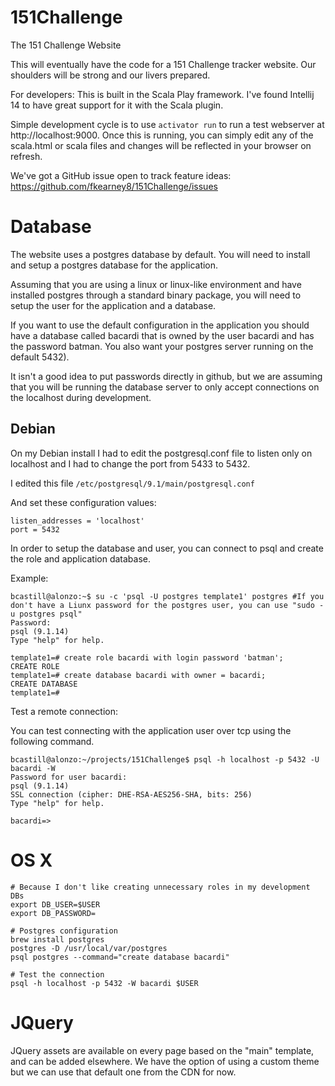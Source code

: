 # 151Challenge

The 151 Challenge Website

This will eventually have the code for a 151 Challenge tracker website.  Our
shoulders will be strong and our livers prepared.

For developers:
This is built in the Scala Play framework. I've found Intellij
14 to have great support for it with the Scala plugin.

Simple development cycle is to use `activator run` to run a test webserver at
http://localhost:9000. Once this is running, you can simply edit any of the
scala.html or scala files and changes will be reflected in your browser on
refresh.

We've got a GitHub issue open to track feature ideas:
https://github.com/fkearney8/151Challenge/issues

# Database

The website uses a postgres database by default.  You will need to install and
setup a postgres database for the application.

Assuming that you are using a linux or linux-like environment and have
installed postgres through a standard binary package, you will need to setup
the user for the application and a database.

If you want to use the default configuration in the application you should have
a database called bacardi that is owned by the user bacardi and has the
password batman.  You also want your postgres server running on the default
5432).

It isn't a good idea to put passwords directly in github, but we are assuming
that you will be running the database server to only accept connections on the
localhost during development.

## Debian

On my Debian install I had to edit the postgresql.conf file to listen only on
localhost and I had to change the port from 5433 to 5432.

I edited this file `/etc/postgresql/9.1/main/postgresql.conf`

And set these configuration values:

```
listen_addresses = 'localhost'
port = 5432
```

In order to setup the database and user, you can connect to psql and create the
role and application database.

Example:

```
bcastill@alonzo:~$ su -c 'psql -U postgres template1' postgres #If you don't have a Liunx password for the postgres user, you can use "sudo -u postgres psql"
Password:
psql (9.1.14)
Type "help" for help.

template1=# create role bacardi with login password 'batman';
CREATE ROLE
template1=# create database bacardi with owner = bacardi;
CREATE DATABASE
template1=#
```

Test a remote connection:

You can test connecting with the application user over tcp using the following
command.

```
bcastill@alonzo:~/projects/151Challenge$ psql -h localhost -p 5432 -U bacardi -W
Password for user bacardi:
psql (9.1.14)
SSL connection (cipher: DHE-RSA-AES256-SHA, bits: 256)
Type "help" for help.

bacardi=>
```

# OS X

```
# Because I don't like creating unnecessary roles in my development DBs
export DB_USER=$USER
export DB_PASSWORD=

# Postgres configuration
brew install postgres
postgres -D /usr/local/var/postgres
psql postgres --command="create database bacardi"

# Test the connection
psql -h localhost -p 5432 -W bacardi $USER
```

# JQuery
JQuery assets are available on every page based on the "main" template, and can be added elsewhere. We have the option
of using a custom theme but we can use that default one from the CDN for now.


